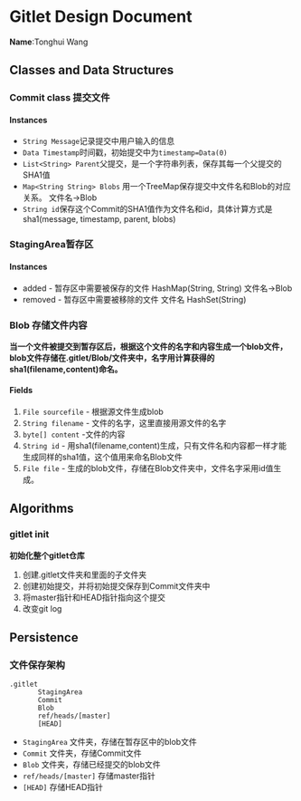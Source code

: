 # Gitlet Design Document

**Name**:Tonghui Wang

## Classes and Data Structures

### Commit class 提交文件

#### Instances

*  `String Message`记录提交中用户输入的信息
* `Data Timestamp`时间戳，初始提交中为`timestamp=Data(0)`
* `List<String> Parent`父提交，是一个字符串列表，保存其每一个父提交的SHA1值
* `Map<String String> Blobs` 用一个TreeMap保存提交中文件名和Blob的对应关系。 文件名->Blob
* `String id`保存这个Commit的SHA1值作为文件名和id，具体计算方式是sha1(message, timestamp, parent, blobs)


### StagingArea暂存区
#### Instances
* added - 暂存区中需要被保存的文件  HashMap(String, String) 文件名->Blob
* removed - 暂存区中需要被移除的文件 文件名 HashSet(String)


### Blob 存储文件内容
**当一个文件被提交到暂存区后，根据这个文件的名字和内容生成一个blob文件，blob文件存储在.gitlet/Blob/文件夹中，名字用计算获得的
sha1(filename,content)命名。**

#### Fields

1. `File sourcefile` - 根据源文件生成blob
2. `String filename` - 文件的名字，这里直接用源文件的名字
3.  `byte[] content` -文件的内容
4. `String id` - 用sha1(filename,content)生成，只有文件名和内容都一样才能生成同样的sha1值，这个值用来命名Blob文件
5. `File file` - 生成的blob文件，存储在Blob文件夹中，文件名字采用id值生成。


## Algorithms
### gitlet init
**初始化整个gitlet仓库**  
1. 创建.gitlet文件夹和里面的子文件夹
2. 创建初始提交，并将初始提交保存到Commit文件夹中
3. 将master指针和HEAD指针指向这个提交
4. 改变git log

## Persistence
### 文件保存架构
```
.gitlet
       StagingArea
       Commit
       Blob
       ref/heads/[master] 
       [HEAD]       
```
* `StagingArea` 文件夹，存储在暂存区中的blob文件
*  `Commit` 文件夹，存储Commit文件
*  `Blob` 文件夹，存储已经提交的blob文件
*  `ref/heads/[master]` 存储master指针
*  `[HEAD]` 存储HEAD指针

